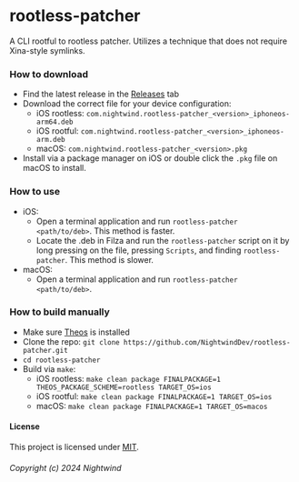 # rootless-patcher
A CLI rootful to rootless patcher. Utilizes a technique that does not require Xina-style symlinks.
### How to download
- Find the latest release in the [Releases](https://github.com/NightwindDev/rootless-patcher/releases) tab
- Download the correct file for your device configuration:
	- iOS rootless: `com.nightwind.rootless-patcher_<version>_iphoneos-arm64.deb`
	- iOS rootful: `com.nightwind.rootless-patcher_<version>_iphoneos-arm.deb`
	- macOS: `com.nightwind.rootless-patcher_<version>.pkg`
- Install via a package manager on iOS or double click the `.pkg` file on macOS to install.
### How to use
- iOS:
	- Open a terminal application and run `rootless-patcher <path/to/deb>`. This method is faster.
	- Locate the .deb in Filza and run the `rootless-patcher` script on it by long pressing on the file, pressing `Scripts`, and finding `rootless-patcher`. This method is slower.
- macOS:
	- Open a terminal application and run `rootless-patcher <path/to/deb>`.
### How to build manually
- Make sure [Theos](https://theos.dev) is installed
- Clone the repo: `git clone https://github.com/NightwindDev/rootless-patcher.git`
- `cd rootless-patcher`
- Build via `make`:
	- iOS rootless: `make clean package FINALPACKAGE=1 THEOS_PACKAGE_SCHEME=rootless TARGET_OS=ios`
	- iOS rootful: `make clean package FINALPACKAGE=1 TARGET_OS=ios`
	- macOS: `make clean package FINALPACKAGE=1 TARGET_OS=macos`
#### License
This project is licensed under [MIT](LICENSE).
###### Copyright (c) 2024 Nightwind